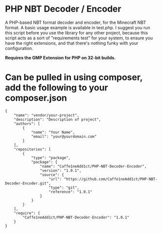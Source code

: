 PHP NBT Decoder / Encoder
=========================

A PHP-based NBT format decoder and encoder, for the Minecraft NBT format.
A basic usage example is available in test.php. I suggest you run this script
before you use the library for any other project, because this script acts
as a sort of "requirements test" for your system, to ensure you have the
right extensions, and that there's nothing funky with your configuration.

**Requires the GMP Extension for PHP on 32-bit builds.**

Can be pulled in using composer, add the following to your composer.json
========================================================================

```
{
    "name": "vendor/your-project",
    "description": "Description of project",
    "authors": [
        {
            "name": "Your Name",
            "email": "your@yourdomain.com"
        }
    ],
    "repositories": [
        {
            "type": "package",
            "package": {
                "name": "Caffe1neAdd1ct/PHP-NBT-Decoder-Encoder",
                "version": "1.0.1",
                "source": {
                    "url": "https://github.com/Caffe1neAdd1ct/PHP-NBT-Decoder-Encoder.git",
                    "type": "git",
                    "reference": "1.0.1"
                }
            }
        }
    ],
    "require": {
        "Caffe1neAdd1ct/PHP-NBT-Decoder-Encoder": "1.0.1"
    }
}
```
